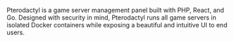 Pterodactyl is a game server management panel built with PHP, React, and Go. Designed with security in mind, Pterodactyl runs all game servers in isolated Docker containers while exposing a beautiful and intuitive UI to end users.
